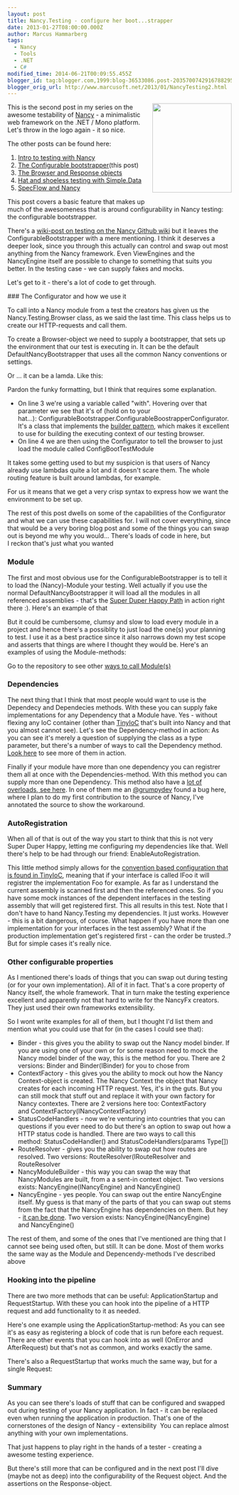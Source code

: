 ```yaml
---
layout: post
title: Nancy.Testing - configure her boot...strapper
date: 2013-01-27T08:00:00.000Z
author: Marcus Hammarberg
tags:
  - Nancy
  - Tools
  - .NET
  - C#
modified_time: 2014-06-21T00:09:55.455Z
blogger_id: tag:blogger.com,1999:blog-36533086.post-2035700742916788295
blogger_orig_url: http://www.marcusoft.net/2013/01/NancyTesting2.html
---
```




<div dir="ltr" style="text-align: left;" trbidi="on">

<div class="separator" style="clear: both; text-align: center;">

<a href="http://nancyfx.org/images/logo.png" data-imageanchor="1"
style="clear: right; float: right; margin-bottom: 1em; margin-left: 1em;"><img
src="http://nancyfx.org/images/logo.png" data-border="0" width="178"
height="200" /></a>

</div>

This is the second post in my series on the awesome testability of
<a href="http://www.nancyfx.org/" target="_blank">Nancy</a> - a
minimalistic web framework on the .NET / Mono platform. Let's throw in
the logo again - it so nice.

The other posts can be found here:

1.  <a href="http://www.marcusoft.net/2013/01/NancyTesting1.html"
    target="_blank">Intro to testing with Nancy</a>
2.  <a href="http://www.marcusoft.net/2013/01/NancyTesting2.html"
    target="_blank">The Configurable bootstrapper</a>(this post)
3.  <a href="http://www.marcusoft.net/2013/01/NancyTesting3.html"
    target="_blank">The Browser and Response objects</a> 
4.  <a href="http://www.marcusoft.net/2013/02/NancyTesting4.html"
    target="_blank">Hat and shoeless testing with Simple.Data</a>
5.  <a href="http://www.marcusoft.net/2013/02/NancyTesting5.html"
    target="_blank">SpecFlow and Nancy</a>

<div>

This post covers a basic feature that makes up much of the awesomeness
that is around configurability in Nancy testing: the configurable
bootstrapper. 

</div>

<div>
</div>

<div>

There's a
<a href="https://github.com/NancyFx/Nancy/wiki/Testing-your-application"
target="_blank">wiki-post on testing on the Nancy Github wiki</a> but it
leaves the ConfigurableBootstrapper with a mere mentioning. I think it
deserves a deeper look, since you through this actually can control and
swap out most anything from the Nancy framework. Even ViewEngines and
the NancyEngine itself are possible to change to something that suits
you better. In the testing case - we can supply fakes and mocks. 

</div>

<div>
</div>

<div>

Let's get to it - there's a lot of code to get through.

</div>

<div>
### The Configurator and how we use it

<div>

To call into a Nancy module from a test the creators has given us the
Nancy.Testing.Browser class, as we said the last time. This class helps
us to create our HTTP-requests and call them.

To create a Browser-object we need to supply a bootstrapper, that sets
up the environment that our test is executing in. It can be the default
DefaultNancyBootstrapper that uses all the common Nancy conventions or
settings.

Or ... it can be a lamda. Like this:
<div>

Pardon the funky formatting, but I think that requires
some explanation.

-   On line 3 we're using a variable called "with". Hovering over that
    parameter we see that it's of (hold on to your
    hat...): ConfigurableBootstrapper.ConfigurableBoostrapperConfigurator.
    It's a class that implements the
    <a href="http://en.wikipedia.org/wiki/Builder_pattern"
    target="_blank">builder pattern</a>, which makes it excellent to use
    for building the executing context of our testing browser.
-   On line 4 we are then using the Configurator to tell the browser to
    just load the module called ConfigBootTestModule

<div>

It takes some getting used to but my suspicion is that users of Nancy
already use lambdas quite a lot and it doesn't scare them. The whole
routing feature is built around lambdas, for example. 

</div>

<div>

For us it means that we get a very crisp syntax to express how we want
the environment to be set up. 

</div>

<div>
</div>

<div>

The rest of this post dwells on some of the capabilities of the
Configurator and what we can use these capabilities for. I will not
cover everything, since that would be a very boring blog post and some
of the things you can swap out is beyond me why you would...
There's loads of code in here, but I reckon that's just what you wanted

</div>

</div>

### Module

<div>

The first and most obvious use for the ConfigurableBootstrapper is to
tell it to load the (Nancy)-Module your testing. Well actually if you
use the normal DefaultNancyBootstrapper it will load all the modules in
all referenced assemblies - that's the
<a href="https://github.com/NancyFx/Nancy#the-super-duper-happy-path"
target="_blank">Super Duper Happy Path</a> in action right there :).
Here's an example of that

But it could be cumbersome, clumsy and slow to load every module in a
project and hence there's a possiblity to just load the one(s) your
planning to test. I use it as a best practice since it also narrows down
my test scope and asserts that things are where I thought they would
be.
Here's an examples of using the Module-methods:
<div>

Go to the repository to see other [ways to call
Module(s)](https://github.com/marcusoftnet/DiscoveringNancyThroughTests/blob/master/DiscoverNancy.Tests/DiscoverNancy.Tests/ConfigurableBootstrapper_Module.cs)

</div>

### Dependencies

<div>

The next thing that I think that most people would want to use is the
Dependecy and Dependecies methods. With these you can supply fake
implementations for any Dependency that a Module have. Yes - without
flexing any IoC container (other than
<a href="https://github.com/grumpydev/TinyIoC"
target="_blank">TinyIoC</a> that's built into Nancy and that you almost
cannot see).
Let's see the Dependency-method in action:
As you can see it's merely a question of supplying the class as a type
parameter, but there's a number of ways to call the Dependency method.
<a
href="https://github.com/marcusoftnet/DiscoveringNancyThroughTests/blob/master/DiscoverNancy.Tests/DiscoverNancy.Tests/ConfigurableBoostrapper_Dependency.cs"
target="_blank">Look here</a> to see more of them in action.

Finally if your module have more than one dependency you can registrer
them all at once with the Dependencies-method. With this method you can
supply more than one Dependency.
This method also have a <a
href="https://github.com/marcusoftnet/DiscoveringNancyThroughTests/blob/master/DiscoverNancy.Tests/DiscoverNancy.Tests/ConfigurableBootstraper_Dependecies.cs"
target="_blank">lot of overloads, see here</a>. In one of them me an
<a href="http://twitter.com/grumpydev" target="_blank">@grumpydev</a>
found a bug here, where I plan to do my first contribution to the source
of Nancy, I've annotated the source to show the workaround. 

</div>

### AutoRegistration

<div>

When all of that is out of the way you start to think that this is not
very Super Duper Happy, letting me configuring my dependencies like
that. Well there's help to be had through our friend:
EnableAutoRegistration.

This little method simply allows for the <a
href="https://github.com/grumpydev/TinyIoC/wiki/Setup---getting-started"
target="_blank">convention based configuration that is found in
TinyIoC</a>, meaning that if your interface is called IFoo it will
registrer the implementation Foo for example. As far as I understand the
current assembly is scanned first and then the referenced ones. So if
you have some mock instances of the dependent interfaces in the testing
assembly that will get registered first.
This all results in this test. Note that I don't have to hand
Nancy.Testing my dependencies. It just works.
However - this is a bit dangerous, of course. What happen if you have
more than one implementation for your interfaces in the test assembly?
What if the production implementation get's registered first - can the
order be trusted..? But for simple cases it's really nice. 

</div>

### Other configurable properties

<div>

As I mentioned there's loads of things that you can swap out during
testing (or for your own implementation). All of it in fact. That's a
core property of Nancy itself, the whole framework. That in turn make
the testing experience excellent and apparently not that hard to write
for the NancyFx creators. They just used their own
frameworks extensibility.

</div>

<div>
</div>

<div>

So I wont write examples for all of them, but I thought I'd list them
and mention what you could use that for (in the cases I could see that):

</div>

<div>

-   Binder - this gives you the ability to swap out the Nancy model
    binder. If you are using one of your own or for some reason need to
    mock the Nancy model binder of the way, this is the method for
    you.
    There are 2 versions: Binder and Binder(IBinder) for you to chose
    from
-   ContextFactory - this gives you the ability to mock out how the
    Nancy Context-object is created. The Nancy Context the object that
    Nancy creates for each incoming HTTP request. Yes, it's in the guts.
    But you can still mock that stuff out and replace it with your own
    factory for Nancy contextes.
    There are 2 versions here too: ContextFactory
    and ContextFactory(INancyContextFactory)
-   StatusCodeHandlers - now we're venturing into countries that you can
    questions if you ever need to do but there's an option to swap out
    how a HTTP status code is handled.
    There are two ways to call this method: StatusCodeHandler() and
    StatusCodeHandlers(params Type\[\])
-   RouteResolver - gives you the ability to swap out how routes are
    resolved. Two versions: RouteResolver(IRouteResolver and
    RouteResolver
-   NancyModuleBuilder - this way you can swap the way that NancyModules
    are built, from a a sent-in context object. Two versions exists:
    NancyEngine(INancyEngine) and NancyEngine()
-   NancyEngine - yes people. You can swap out the entire NancyEngine
    itself. My guess is that many of the parts of that you can swap out
    stems from the fact that the NancyEngine has dependencies on them.
    But hey - <a
    href="https://github.com/NancyFx/Nancy/blob/master/src/Nancy.Tests/Unit/NancyEngineFixture.cs"
    target="_blank">it can be done</a>. Two version
    exists: NancyEngine(INancyEngine) and NancyEngine()

<div>

The rest of them, and some of the ones that I've mentioned are thing
that I cannot see being used often, but still. It can be done. Most of
them works the same way as the Module and Depencendy-methods I've
described above

</div>

</div>

### Hooking into the pipeline

<div>

There are two more methods that can be useful: ApplicationStartup and
RequestStartup. With these you can hook into the pipeline of a HTTP
request and add functionality to it as needed.

Here's one example using the ApplicationStartup-method:
As you can see it's as easy as registering a block of code that is run
before each request. There are other events that you can hook into as
well (OnError and AfterRequest) but that's not as common, and works
exactly the same. 

</div>

<div style="text-align: left;">
</div>

<div style="text-align: left;">

There's also a RequestStartup that works much the same way, but for a
single Request:
### Summary

</div>

<div>

As you can see there's loads of stuff that can be configured and swapped
out during testing of your Nancy application. In fact - it can be
replaced even when running the application in production. That's one of
the cornerstones of the design of Nancy - extensibility  You can replace
almost anything with your own implementations.

That just happens to play right in the hands of a tester - creating a
awesome testing experience.

But there's still more that can be configured and in the next post I'll
dive (maybe not as deep) into the configurability of the Request object.
And the assertions on the Response-object.


</div>

</div>

</div>

</div>

</div>

